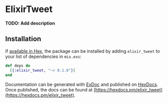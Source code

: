# ElixirTweet

**TODO: Add description**

## Installation

If [available in Hex](https://hex.pm/docs/publish), the package can be installed
by adding `elixir_tweet` to your list of dependencies in `mix.exs`:

```elixir
def deps do
  [{:elixir_tweet, "~> 0.1.0"}]
end
```

Documentation can be generated with [ExDoc](https://github.com/elixir-lang/ex_doc)
and published on [HexDocs](https://hexdocs.pm). Once published, the docs can
be found at [https://hexdocs.pm/elixir_tweet](https://hexdocs.pm/elixir_tweet).

